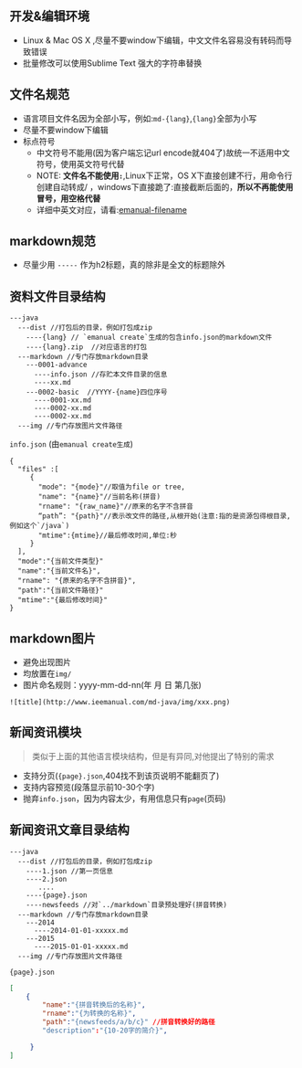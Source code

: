 ## 开发&编辑环境

- Linux & Mac OS X ,尽量不要window下编辑，中文文件名容易没有转码而导致错误
- 批量修改可以使用Sublime Text 强大的字符串替换


## 文件名规范

- 语言项目文件名因为全部小写，例如:`md-{lang}`,`{lang}`全部为小写
- 尽量不要window下编辑
- 标点符号
  - 中文符号不能用(因为客户端忘记url encode就404了)故统一不适用中文符号，使用英文符号代替
  - NOTE: **文件名不能使用`:`**,Linux下正常，OS X下直接创建不行，用命令行创建自动转成/ ，windows下直接跪了:直接截断后面的，**所以不再能使用冒号，用空格代替**
  - 详细中英文对应，请看:[emanual-filename](https://github.com/EManual/EManual-CLI/issues/8)

## markdown规范

- 尽量少用 `-----` 作为h2标题，真的除非是全文的标题除外


资料文件目录结构
----------

```
---java
  ---dist //打包后的目录，例如打包成zip
    ----{lang} // `emanual create`生成的包含info.json的markdown文件
    ----{lang}.zip  //对应语言的打包
  ---markdown //专门存放markdown目录
    ---0001-advance
      ----info.json //存贮本文件目录的信息
      ----xx.md
    ---0002-basic  //YYYY-{name}四位序号
      ----0001-xx.md
      ----0002-xx.md
      ----0002-xx.md      
  ---img //专门存放图片文件路径
```

`info.json` (由`emanual create生成`)

```
{
  "files" :[
     {
       "mode": "{mode}"//取值为file or tree,
       "name": "{name}"//当前名称(拼音)
       "rname": "{raw_name}"//原来的名字不含拼音
       “path”: "{path}"//表示改文件的路径,从根开始(注意:指的是资源包得根目录,例如这个`/java`)
       "mtime":{mtime}//最后修改时间,单位:秒
     }
  ],
  "mode":"{当前文件类型}"
  "name":"{当前文件名}",
  "rname": "{原来的名字不含拼音}",
  "path":"{当前文件路径}"
  "mtime":"{最后修改时间}"
}
```


markdown图片
-----------

- 避免出现图片
- 均放置在`img/`
- 图片命名规则：yyyy-mm-dd-nn(年 月 日 第几张)

```
![title](http://www.ieemanual.com/md-java/img/xxx.png)
```


## 新闻资讯模块

> 类似于上面的其他语言模块结构，但是有异同,对他提出了特别的需求

- 支持分页(`{page}.json`,404找不到该页说明不能翻页了)
- 支持内容预览(段落显示前10-30个字)
- 抛弃`info.json`，因为内容太少，有用信息只有`page`(页码)


新闻资讯文章目录结构
----------

```
---java
  ---dist //打包后的目录，例如打包成zip
    ----1.json //第一页信息
    ----2.json
       ....
    ----{page}.json
    ----newsfeeds //对`../markdown`目录预处理好(拼音转换)
  ---markdown //专门存放markdown目录
    ---2014
      ----2014-01-01-xxxxx.md
    ---2015
      ----2015-01-01-xxxxx.md   
  ---img //专门存放图片文件路径
```

`{page}.json`

```json
[
    {
        "name":"{拼音转换后的名称}",
        "rname":"{为转换的名称}",
        "path":"{newsfeeds/a/b/c}" //拼音转换好的路径
        "description":"{10-20字的简介}",

     }
]
```
